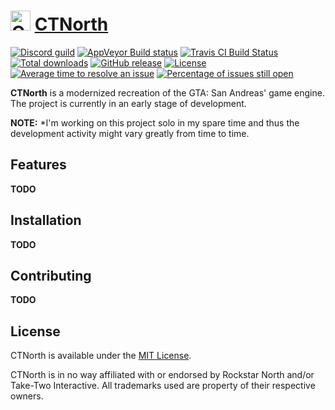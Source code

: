 # <img src="http://meowy.cf/x/170322_C0v.png" width="32" height="32" alt="CTNorth" /> [CTNorth](https://github.com/ctnorth/ctnorth)

[![Discord guild](https://img.shields.io/badge/chat-on%20Discord-7085D4.svg)](https://discord.gg/TknSXqJ)
[![AppVeyor Build status](https://ci.appveyor.com/api/projects/status/8sm6rvql5e9trkar/branch/master?svg=true)](https://ci.appveyor.com/project/ctnorth/ctnorth/branch/master)
[![Travis CI Build Status](https://travis-ci.org/ctnorth/ctnorth.svg?branch=master)](https://travis-ci.org/ctnorth/ctnorth)
[![Total downloads](https://img.shields.io/github/downloads/ctnorth/ctnorth/total.svg)](https://github.com/ctnorth/ctnorth/releases)
[![GitHub release](https://img.shields.io/github/release/ctnorth/ctnorth.svg)](https://github.com/ctnorth/ctnorth/releases/latest)
[![License](https://img.shields.io/github/license/ctnorth/ctnorth.svg)](https://github.com/ctnorth/ctnorth/blob/master/LICENSE.md "License")
[![Average time to resolve an issue](http://isitmaintained.com/badge/resolution/ctnorth/ctnorth.svg)](http://isitmaintained.com/project/ctnorth/ctnorth "Average time to resolve an issue")
[![Percentage of issues still open](http://isitmaintained.com/badge/open/ctnorth/ctnorth.svg)](http://isitmaintained.com/project/ctnorth/ctnorth "Percentage of issues still open")

**CTNorth** is a modernized recreation of the GTA: San Andreas' game engine. The project is currently in an early stage of development.

**NOTE:** *I'm working on this project solo in my spare time and thus the development activity might vary greatly from time to time.

## Features

**TODO**

## Installation

**TODO**

## Contributing

**TODO**

## License

CTNorth is available under the [MIT License](LICENSE.md).

CTNorth is in no way affiliated with or endorsed by Rockstar North and/or Take-Two Interactive.
All trademarks used are property of their respective owners.
